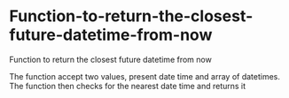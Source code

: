 # Function-to-return-the-closest-future-datetime-from-now
Function to return the closest future datetime from now

The function accept two values, present date time and array of datetimes. The function then checks for the nearest date time and returns it
